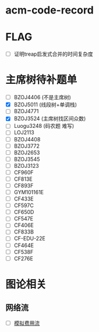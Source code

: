 # acm-code-record
# FLAG
- [ ] 证明treap启发式合并的时间复杂度

# 主席树待补题单
- [ ] BZOJ4406 (不是主席树)
- [x] BZOJ5011 (线段树+单调栈)
- [ ] BZOJ4771
- [x] BZOJ3524 (主席树找区间众数)
- [ ] Luogu3248 (码农题 难写)
- [ ] LOJ2113
- [ ] BZOJ4408
- [ ] BZOJ3772
- [ ] BZOJ2653
- [ ] BZOJ3545
- [ ] BZOJ3123
- [ ] CF960F
- [ ] CF813E
- [ ] CF893F
- [ ] GYM101161E
- [ ] CF433E
- [ ] CF597C
- [ ] CF650D
- [ ] CF547E
- [ ] CF406E
- [ ] CF833B
- [ ] CF-EDU-22E
- [ ] CF464E
- [ ] CF538F
- [ ] CF276E

# 图论相关
## 网络流
- [ ] [模拟费用流](https://www.cnblogs.com/flashhu/p/10597795.html)
